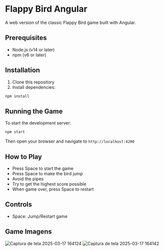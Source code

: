 # Flappy Bird Angular

A web version of the classic Flappy Bird game built with Angular.

## Prerequisites

- Node.js (v14 or later)
- npm (v6 or later)

## Installation

1. Clone this repository
2. Install dependencies:
```bash
npm install
```

## Running the Game

To start the development server:
```bash
npm start
```

Then open your browser and navigate to `http://localhost:4200`

## How to Play

- Press Space to start the game
- Press Space to make the bird jump
- Avoid the pipes
- Try to get the highest score possible
- When game over, press Space to restart

## Controls

- Space: Jump/Restart game

## Game Imagens
![Captura de tela 2025-03-17 164124](https://github.com/user-attachments/assets/dfd4fc24-3153-45cc-a906-6d8be408e11f)
![Captura de tela 2025-03-17 164142](https://github.com/user-attachments/assets/f7e5c595-2d73-4537-8870-e0cdc8d99632)


